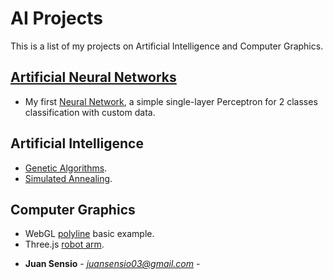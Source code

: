 # AI Projects
This is a list of my projects on Artificial Intelligence and Computer Graphics.

## [Artificial Neural Networks](https://github.com/JuanSensio/AIprojects/blob/master/ANN)

- My first [Neural Network](https://github.com/JuanSensio/AIprojects/blob/master/ANN/perceptron/per3d2c.ipynb), a simple single-layer 
Perceptron for 2 classes classification with custom data.


## Artificial Intelligence

- [Genetic Algorithms](https://juansensio.github.io/AIprojects/webGL/gen.html).
- [Simulated Annealing](https://juansensio.github.io/AIprojects/webGL/gen.html).

## Computer Graphics
- WebGL [polyline](https://juansensio.github.io/AIprojects/webGL/dots&lines.html) basic example.
- Three.js [robot arm](https://juansensio.github.io/AIprojects/webGL/robot.html).

* **Juan Sensio** - *juansensio03@gmail.com* -
